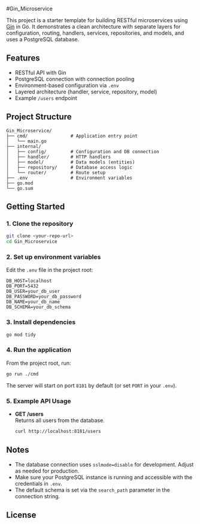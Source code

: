 #Gin_Microservice

This project is a starter template for building RESTful microservices using [Gin](https://github.com/gin-gonic/gin) in Go. It demonstrates a clean architecture with separate layers for configuration, routing, handlers, services, repositories, and models, and uses a PostgreSQL database.

## Features

- RESTful API with Gin
- PostgreSQL connection with connection pooling
- Environment-based configuration via `.env`
- Layered architecture (handler, service, repository, model)
- Example `/users` endpoint

## Project Structure

```
Gin_Microservice/
├── cmd/                # Application entry point
│   └── main.go
├── internal/
│   ├── config/         # Configuration and DB connection
│   ├── handler/        # HTTP handlers
│   ├── model/          # Data models (entities)
│   ├── repository/     # Database access logic
│   └── router/         # Route setup
├── .env                # Environment variables
├── go.mod
└── go.sum
```

## Getting Started

### 1. Clone the repository

```sh
git clone <your-repo-url>
cd Gin_Microservice
```

### 2. Set up environment variables

Edit the `.env` file in the project root:

```env
DB_HOST=localhost
DB_PORT=5432
DB_USER=your_db_user
DB_PASSWORD=your_db_password
DB_NAME=your_db_name
DB_SCHEMA=your_db_schema
```

### 3. Install dependencies

```sh
go mod tidy
```

### 4. Run the application

From the project root, run:

```sh
go run ./cmd
```

The server will start on port `8181` by default (or set `PORT` in your `.env`).

### 5. Example API Usage

- **GET /users**  
  Returns all users from the database.

  ```sh
  curl http://localhost:8181/users
  ```

## Notes

- The database connection uses `sslmode=disable` for development. Adjust as needed for production.
- Make sure your PostgreSQL instance is running and accessible with the credentials in `.env`.
- The default schema is set via the `search_path` parameter in the connection string.

## License